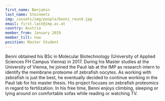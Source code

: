 ```yaml
---
first_name: Benjamin
last_name: Steinmetz
img: /assets/img/people/benni_round.jpg
email: first.last@imp.ac.at
country: Austria
member_from: January 2019
member_till: now
position: Master Student
---
```

Benni obtained his BSc in Molecular Biotechnology (University of Applied Sciences FH Campus Vienna) in 2017. During his Master studies at the University of Vienna, he joined the Pauli lab at the IMP as research intern to identify the membrane proteome of zebrafish oocytes. As working with zebrafish is just the best, he eventually decided to continue working in the Pauli lab for his master thesis. His project focuses on zebrafish proteomics in regard to fertilization. In his free time, Benni enjoys climbing, sleeping or lying around on comfortable sofas while reading or watching TV.
